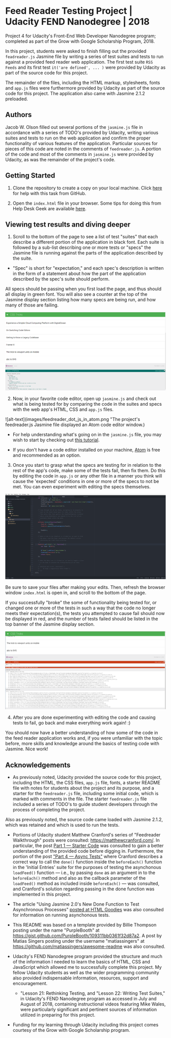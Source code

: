 # Feed Reader Testing Project | Udacity FEND Nanodegree | 2018

Project 4 for Udacity's Front-End Web Developer Nanodegree program; completed as part of the Grow with Google Scholarship Program, 2018.

In this project, students were asked to finish filling out the provided `feadreader.js` Jasmine file by writing
a series of test suites and tests to run against a provided feed reader web application. The first
test suite `RSS Feeds` and its first test `it('are defined', ... )` were provided by Udacity
as part of the source code for this project.

The remainder of the files, including the HTML markup, stylesheets, fonts and `app.js` files were
furthermore provided by Udacity as part of the source code for this project. The application also came with Jasmine 2.1.2 preloaded.

## Authors

Jacob W. Olson filled out several portions of the `jasmine.js` file in accordance with a series of TODO's provided by Udacity, writing various suites and tests to run on the web application and confirm the proper functionality of various features of the application. Particular sources for pieces of this code are noted in the comments of `feedreader.js`. A portion of the code and most of the comments in `jasmine.js` were provided by Udacity, as was the remainder of the project's code.

## Getting Started

1. Clone the repository to create a copy on your local machine. Click [here](https://help.github.com/articles/cloning-a-repository/ "GitHub Help — Clone a Repository") for help with this task from GitHub.

2. Open the `index.html` file in your browser. Some tips for doing this from Help Desk Geek are available [here](https://helpdeskgeek.com/how-to/open-an-html-file-in-google-chrome/ ).

## Viewing test results and diving deeper

1. Scroll to the bottom of the page to see a list of test "suites" that each describe a different portion of the application in black font. Each suite is followed by a sub-list describing one or more tests or "specs" the Jasmine file is running against the parts of the application described by the suite.

  * "Spec" is short for "expectation," and each spec's description is written in the form of a statement about how the part of the application described by the spec's suite should perform.

All specs should be passing when you first load the page, and thus should all display in green font. You will also see a counter at the top of the Jasmine display section listing how many specs are being run, and how many of those are failing.

![alt-text](images/all_specs_passing.png "All specs shown as passing.")

2. Now, in your favorite code editor, open up `jasmine.js` and check out what is being tested for by comparing the code in the suites and specs with the web app's HTML, CSS and `app.js` files.

![alt-text](images/feedreader_dot_js_in_atom.png "The project's feedreader.js Jasmine file displayed an Atom code editor window.)

  * For help understanding what's going on in the `jasmine.js` file, you may wish to start by checking out [this tutorial](https://dev.to/aurelkurtula/unit-testing-with-jasmine-the-very-basics-74k).

  * If you don't have a code editor installed on your machine, [Atom](https://atom.io/) is free and recommended as an option.

3. Once you start to grasp what the specs are testing for in relation to the rest of the app's code, make some of the tests fail, then fix them. Do this by editing the code in `app.js` or any other file in a manner you think will cause the 'expected' conditions in one or more of the specs to not be met. You can even experiment with editing the specs themselves.

![alt-text](images/app_dot_js_in_atom.png "The app.js file displayed in an Atom code editor window.")

Be sure to save your files after making your edits. Then, refresh the browser window `index.html` is open in, and scroll to the bottom of the page.

If you successfully "broke" the some of functionality being tested for, or changed one or more of the tests in such a way that the code no longer meets their expectation(s), the tests you attempted to cause fail should now be displayed in red, and the number of tests failed should be listed in the top banner of the Jasmine display section.

![alt-text](images/one_spec_failing.png "One spec shown as failing.")

4. After you are done experimenting with editing the code and causing tests to fail, go back and make everything work again! :)

You should now have a better understanding of how some of the code in the feed reader application works and, if you were unfamiliar with the topic before, more skills and knowledge around the basics of testing code with Jasmine. Nice work!

## Acknowledgements

* As previously noted, Udacity provided the source code for this project, including the HTML, the CSS files, `app.js` file, fonts, a starter README file with notes for students about the project and its purpose, and a starter for the `feedreader.js` file, including some initial code, which is marked with comments in the file. The starter `feedreader.js` file included a series of TODO's to guide student developers through the process of completing the project.

Also as previously noted, the source code came loaded with Jasmine 2.1.2, which was retained and which is used to run the tests.

* Portions of Udacity student Matthew Cranford's series of "Feedreader Walkthrough" posts were consulted: https://matthewcranford.com/. In particular, the post [Part 1 — Starter Code](https://matthewcranford.com/feed-reader-walkthrough-part-1-starter-code/) was consulted to gain a better understanding of the provided code before digging in. Furthermore, the portion of the post ["Part 4 — Async Tests"](https://matthewcranford.com/feed-reader-walkthrough-part-4-async-tests/) where Cranford describes a correct way to call the `done()` function inside the `beforeEach()` function in the 'Initial Entries' suite for the purposes of testing the asynchonous `loadFeed()` function — i.e., by passing `done` as an argument in to the `beforeEach()` method and also as the callback parameter of the `loadFeed()` method as included inside `beforeEach()` — was consulted, and Cranford's solution regarding passing in the done function was implemented in this project.

* The article "Using Jasmine 2.0's New Done Function to Test Asynchronous Processes" [posted at HTML Goodies](https://www.htmlgoodies.com/beyond/javascript/stips/using-jasmine-2.0s-new-done-function-to-test-asynchronous-processes.html) was also consulted for information on running asynchonous tests.

* This README was based on a template provided by Billie Thompson posting under the name "PurpleBooth" at https://gist.github.com/PurpleBooth/109311bb0361f32d87a2. A post by Matias Singers posting under the username "matiassingers" at https://github.com/matiassingers/awesome-readme was also consulted.

* Udacity's FEND Nanodegree program provided the structure and much of the information I needed to learn the basics of HTML, CSS and JavaScript which allowed me to successfully complete this project. My fellow Udacity students as well as the wider programming community also provided indispensable information, resources, support and encouragement.

  * "Lesson 21: Rethinking Testing, and "Lesson 22: Writing Test Suites," in Udacity's FEND Nanodegree program as accessed in July and August of 2018, containing instructional videos featuring Mike Wales, were particularly significant and pertinent sources of information utilized in preparing for this project.

* Funding for my learning through Udacity including this project comes courtesy of the Grow with Google Scholarship program.
